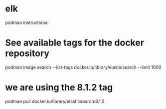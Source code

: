 # elk
podman instructions:

# See available tags for the docker repository
podman image search --list-tags docker.io/library/elasticsearch --limit 1000


# we are using the 8.1.2 tag
podman pull docker.io/library/elasticsearch:8.1.2 
